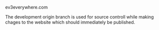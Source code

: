 ev3everywhere.com

The development origin branch is used for source controll while making chages to the website which should immediately be published. 
